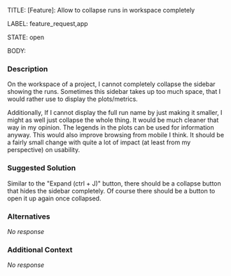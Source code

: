 TITLE:
[Feature]: Allow to collapse runs in workspace completely

LABEL:
feature_request,app

STATE:
open

BODY:
### Description

On the workspace of a project, I cannot completely collapse the sidebar showing the runs. Sometimes this sidebar takes up too much space, that I would rather use to display the plots/metrics. 

Additionally, If I cannot display the full run name by just making it smaller, I might as well just collapse the whole thing. It would be much cleaner that way in my opinion. The legends in the plots can be used for information anyway. This would also improve browsing from mobile I think. It should be a fairly small change with quite a lot of impact (at least from my perspective) on usability.

### Suggested Solution

Similar to the "Expand (ctrl + J)" button, there should be a collapse button that hides the sidebar completely. Of course there should be a button to open it up again once collapsed.

### Alternatives

_No response_

### Additional Context

_No response_

